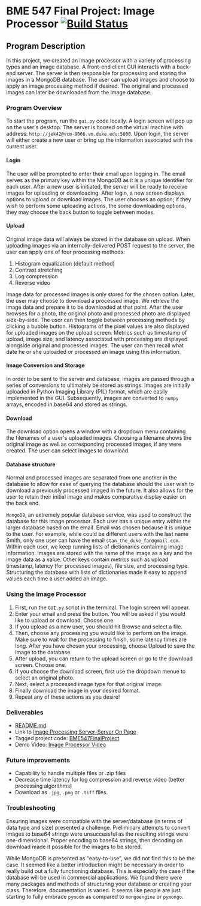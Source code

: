 # BME 547 Final Project: Image Processor [![Build Status](https://travis-ci.com/everettknudsen/BME547FinalProject.svg?branch=master)](https://travis-ci.com/everettknudsen/BME547FinalProject)

## Program Description
In this project, we created an image processor with a variety of processing types and an image database. A front-end client GUI interacts with a back-end server. The server is then responsible for processing and storing the images in a MongoDB database. The user can upload images and choose to apply an image processing method if desired. The original and processed images can later be downloaded from the image database.

### Program Overview
To start the program, run the `gui.py` code locally. A login screen will pop up on the user's desktop.
The server is housed on the virtual machine with address: `http://jek42@vcm-9066.vm.duke.edu:5000`. Upon login, the server will either create a new user or bring up the information associated with the current user.

#### Login
The user will be prompted to enter their email upon logging in. The email serves as the primary key within the MongoDB as it is a unique identifier for each user. After a new user is initiated, the server will be ready to receive images for uploading or downloading. After login, a new screen displays options to upload or download images. The user chooses an option; if they wish to perform some uploading actions, the some downloading options, they may choose the back button to toggle between modes.

#### Upload
Original image data will always be stored in the database on upload. When uploading images via an internally-delivered POST request to the server, the user can apply one of four processing methods:
1. Histogram equalization (default method)
2. Contrast stretching
3. Log compression
4. Reverse video

Image data for processed images is only stored for the chosen option. Later, the user may choose to download a processed image. We retrieve the image data and prepare it to be downloaded at that point.
After the user browses for a photo, the original photo and processed photo are displayed side-by-side. The user can then toggle between processing methods by clicking a bubble button.
Histograms of the pixel values are also displayed for uploaded images on the upload screen.
Metrics such as timestamp of upload, image size, and latency associated with processing are displayed alongside original and processed images. The user can then recall what date he or she uploaded or processed an image using this information. 

#### Image Conversion and Storage
In order to be sent to the server and database, images are passed through a series of conversions to ultimately be stored as strings. Images are initially uploaded in Python Imaging Library (PIL) format, which are easily implemented in the GUI. Subsequently, images are converted to `numpy` arrays, encoded in base64 and stored as strings.

#### Download
The download option opens a window with a dropdown menu containing the filenames of a user's uploaded images. Choosing a filename shows the original image as well as corresponding processed images, if any were created. The user can select images to download.

#### Database structure
Normal and processed images are separated from one another in the database to allow for ease of querying the database should the user wish to download a previously processed imaged in the future. It also allows for the user to retain their initial image and makes comparative display easier on the back end.

`MongoDB`, an extremely popular database service, was used to construct the database for this image processor. Each user has a unique entry within the larger database based on the email. Email was chosen because it is unique to the user. For example, while could be different users with the last name Smith, only one user can have the email `stan_the_duke_fan@gmail.com`. Within each user, we keep running lists of dictionaries containing image information. Images are stored with the name of the image as a key and the image data as a value. Other keys contain metrics such as upload timestamp, latency (for processed images), file size, and processing type. Structuring the database with lists of dictionaries made it easy to append values each time a user added an image.

### Using the Image Processor
1. First, run the `GUI.py` script in the terminal. The login screen will appear.
2. Enter your email and press the button.
You will be asked if you would like to upload or download. Choose one.
3. If you upload as a new user, you should hit Browse and select a file. 
4. Then, choose any processing you would like to perform on the image. Make sure to wait for the processing to finish, some latency times are long. After you have chosen your processing, choose Upload to save the image to the database. 
5. After upload, you can return to the upload screen or go to the download screen. Choose one.
6. If you choose the download screen, first use the dropdown menue to select an original photo.
7. Next, select a processed image type for that original image.
8. Finally download the image in your desired format.
9. Repeat any of these actions as you desire!
### Deliverables
* [README.md](https://github.com/everettknudsen/BME547FinalProject/blob/master/README.md)
* Link to [Image Processing Server-Server On Page](http://vcm-9066.vm.duke.edu:5000/)
* Tagged project code: [BME547FinalProject](https://github.com/everettknudsen/BME547FinalProject/tree/master)
* Demo Video: [Image Processor Video]()
### Future improvements
* Capability to handle multiple files or .zip files
* Decrease time latency for log compression and reverse video (better processing algorithms)
* Download as `.jpg`, `.png` or `.tiff` files.

### Troubleshooting
Ensuring images were compatible with the server/database (in terms of data type and size) presented a challenge. Preliminary attempts to convert images to base64 strings were unsuccessful as the resulting strings were one-dimensional. Proper encoding to base64 strings, then decoding on download made it possible for the images to be stored.

While MongoDB is presented as "easy-to-use", we did not find this to be the case. It seemed like a better introduction might be necessary in order to really build out a fully functioning database. This is especially the case if the database will be used in commercial applications. We found there were many packages and methods of structuring your database or creating your class. Therefore, documentation is varied. It seems like people are just starting to fully embrace `pymodm` as compared to `mongoengine` or `pymongo`.